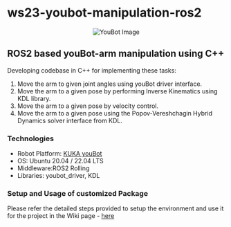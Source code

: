 # ws23-youbot-manipulation-ros2
<p align="center">
  <img src="http://www.youbot-store.com/wiki/skins/youbot/images/youbot.jpg" alt="YouBot Image"/>
</p>

## ROS2 based youBot-arm manipulation using C++
Developing codebase in C++ for implementing these tasks:
1. Move the arm to given joint angles using youBot driver interface.
2. Move the arm to a given pose by performing Inverse Kinematics using KDL library.
3. Move the arm to a given pose by velocity control.
4. Move the arm to a given pose using the Popov-Vereshchagin Hybrid Dynamics solver 
interface from KDL.


### Technologies
- Robot Platform: [KUKA youBot](http://www.youbot-store.com/developers/kuka-youbot-kinematics-dynamics-and-3d-model-81)
- OS: Ubuntu 20.04 / 22.04 LTS
- Middleware:ROS2 Rolling
- Libraries: youbot_driver, KDL


### Setup and Usage of customized Package
Please refer the detailed steps provided to setup the environment and use it for the project in the Wiki page - [here](https://github.com/HBRS-SDP/ws23-youbot-manipulation-ros2/wiki)
